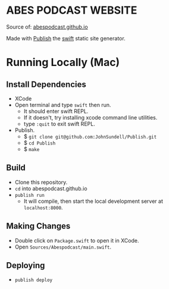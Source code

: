 # ABES PODCAST WEBSITE

Source of: [abespodcast.github.io](https://abespodcast.github.io)

Made with [Publish](https://github.com/johnsundell/publish) the [swift](https://swift.org) static site generator.

# Running Locally (Mac)

## Install Dependencies

- XCode
- Open terminal and type `swift` then run.
  - It should enter swift REPL.
  - If it doesn't, try installing xcode command line utilities.
  - type `:quit` to exit swift REPL.
- Publish.
  - \$ `git clone git@github.com:JohnSundell/Publish.git`
  - \$ `cd Publish`
  - \$ `make`

## Build

- Clone this repository.
- `cd` into abespodcast.github.io
- `publish run`
  - It will compile, then start the local development server at `localhost:8000`.

## Making Changes

- Double click on `Package.swift` to open it in XCode.
- Open `Sources/Abespodcast/main.swift`.

## Deploying

- `publish deploy`
